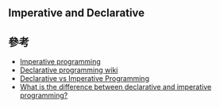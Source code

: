 ## Imperative and Declarative


## 參考

+ [Imperative programming](https://en.wikipedia.org/wiki/Imperative_programming)
+ [Declarative programming wiki](https://en.wikipedia.org/wiki/Declarative_programming)
+ [Declarative vs Imperative Programming](https://codeburst.io/declarative-vs-imperative-programming-a8a7c93d9ad2)
+ [What is the difference between declarative and imperative programming?](https://stackoverflow.com/questions/1784664)
